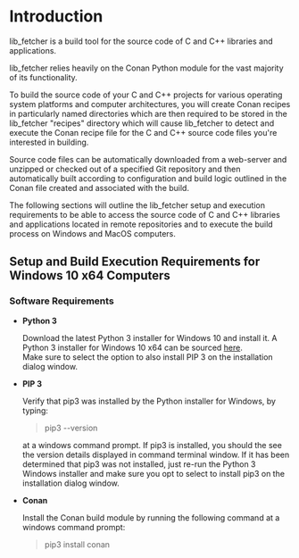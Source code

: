 # Introduction

lib_fetcher is a build tool for the source code of C and C++ libraries and applications.  

lib_fetcher relies heavily on the Conan Python module for the vast majority of its functionality.

To build the source code of your C and C++ projects for various operating system platforms and computer
architectures, you will create Conan recipes in particularly named directories which are then required 
to be stored in the lib_fetcher "recipes" directory which will cause lib_fetcher to detect and execute the Conan 
recipe file for the C and C++ source code files you're interested in building.

Source code files can be automatically downloaded from a web-server and unzipped or checked out of a 
specified Git repository and then automatically built according to configuration and build logic outlined
in the Conan file created and associated with the build.

The following sections will outline the lib_fetcher setup and execution requirements to be able to
access the source code of C and C++ libraries and applications located in remote repositories and to execute
the build process on Windows and MacOS computers.

## Setup and Build Execution Requirements for Windows 10 x64 Computers

### Software Requirements

- **Python 3**

  Download the latest Python 3 installer for Windows 10 and install it.  A Python 3 installer for 
  Windows 10 x64 can be sourced [here](https://www.python.org/ftp/python/3.9.4/python-3.9.4-amd64.exe).  
  Make sure to select the option to also install PIP 3 on the installation dialog window.
  

- **PIP 3**
  
  Verify that pip3 was installed by the Python installer for Windows, by typing:

  >pip3 --version
  
   at a windows command prompt. If pip3 is installed, you should the see the version details displayed
   in command terminal window.  If it has been determined that pip3 was not installed, just re-run the
   Python 3 Windows installer and make sure you opt to select to install pip3 on the installation dialog
   window.
  
  
- **Conan**

    Install the Conan build module by running the following command at a windows command prompt:

  > pip3 install conan

   
